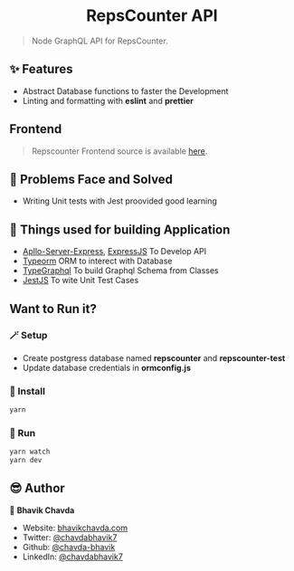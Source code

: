 <h1 align="center">RepsCounter API</h1>

> Node GraphQL API for RepsCounter.

## ✨ Features
* Abstract Database functions to faster the Development
* Linting and formatting with **eslint** and **prettier**

## Frontend
> Repscounter Frontend source is available <a href="https://github.com/chavda-bhavik/repscounter">here</a>.

## 🤯 Problems Face and Solved
* Writing Unit tests with Jest proovided good learning

## 🤖 Things used for building Application
<ul>
  <li><a href="https://www.npmjs.com/package/apollo-server-express" target="_blank">Apllo-Server-Express</a>, <a href="https://expressjs.com" target="_blank">ExpressJS</a> To Develop API</li>
  <li><a href="https://typeorm.io" target="_blank">Typeorm</a> ORM to interect with Database</li>
  <li><a href="https://typegraphql.com" target="_blank">TypeGraphql</a> To build Graphql Schema from Classes</li>
  <li><a href="https://jestjs.io" target="_blank">JestJS</a> To wite Unit Test Cases</li>
</ul>

## Want to Run it?
### 🪄 Setup
* Create postgress database named **repscounter** and **repscounter-test**
* Update database credentials in **ormconfig.js**

### 📩 Install
```sh
yarn 
```

### 💨 Run
```sh
yarn watch
yarn dev
```

## 😎 Author

👤 **Bhavik Chavda**

* Website: [bhavikchavda.com](http://www.bhavikchavda.com)
* Twitter: [@chavdabhavik7](https://twitter.com/chavdabhavik7)
* Github: [@chavda-bhavik](https://github.com/chavda-bhavik)
* LinkedIn: [@chavdabhavik7](https://linkedin.com/in/chavdabhavik7)
